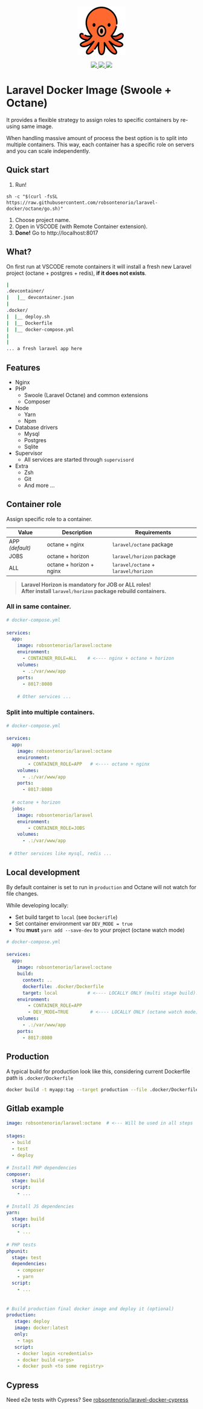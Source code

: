 <p align="center">
  <img src="https://raw.githubusercontent.com/robsontenorio/laravel-docker/master/octopus.png">
</p> 
<p align="center">    
  <a href="https://hub.docker.com/r/robsontenorio/laravel">
    <img src="https://img.shields.io/docker/v/robsontenorio/laravel?color=green&sort=semver&style=for-the-badge" />
    <img src="https://img.shields.io/docker/pulls/robsontenorio/laravel?color=orange&style=for-the-badge" />
    <img src="https://img.shields.io/docker/image-size/robsontenorio/laravel?sort=date&style=for-the-badge" />
  </a>
</p>

# Laravel Docker Image (Swoole + Octane)

It provides a flexible strategy to assign roles to specific containers by re-using same image.

When handling massive amount of process the best option is to split into multiple containers. This way, each container has a specific role on servers and you can scale independently.

## Quick start

1. Run!
```
sh -c "$(curl -fsSL https://raw.githubusercontent.com/robsontenorio/laravel-docker/octane/go.sh)"

```
1. Choose project name.
1. Open in VSCODE (with Remote Container extension).
1. **Done!** Go to http://localhost:8017

## What?

On first run at VSCODE remote containers it will install a fresh new Laravel project (octane + postgres + redis), **if it does not exists**.

```bash
|
.devcontainer/
|   |__ devcontainer.json  
|    
.docker/
|  |__ deploy.sh           
|  |__ Dockerfile          
|  |__ docker-compose.yml  
|
|
... a fresh laravel app here


```



## Features

- Nginx
- PHP
    - Swoole (Laravel Octane) and common extensions
    - Composer
- Node
    - Yarn
    - Npm
- Database drivers
    - Mysql 
    - Postgres 
    - Sqlite
- Supervisor
   - All services are started through `supervisord`
- Extra
   - Zsh
   - Git
   - And more ...

## Container role

Assign specific role to a container.

| Value             | Description |  Requirements |
| ---------------   | ----------- | ------------- |
| APP *(default)*   | octane + nginx  | `laravel/octane` package |
| JOBS              | octane + horizon | `laravel/horizon` package |
| ALL               | octane + horizon + nginx | `laravel/octane` + `laravel/horizon`

> **Laravel Horizon is mandatory for JOB or ALL roles! <br> After install `laravel/horizon` package rebuild containers.**


###  All in same container.

```yaml
# docker-compose.yml

services:  
  app:
    image: robsontenorio/laravel:octane    
    environment:
      - CONTAINER_ROLE=ALL    # <---- nginx + octane + horizon 
    volumes:
      - .:/var/www/app
    ports:
      - 8017:8080

    # Other services ...
```


### Split into multiple containers.

```yaml
# docker-compose.yml

services:
  app:
    image: robsontenorio/laravel:octane
    environment:
        - CONTAINER_ROLE=APP   # <---- octane + nginx
    volumes:
      - .:/var/www/app
    ports:
      - 8017:8080
 
  # octane + horizon 
  jobs:
    image: robsontenorio/laravel
    environment:
        - CONTAINER_ROLE=JOBS
    volumes:
      - .:/var/www/app

 # Other services like mysql, redis ...
```

## Local development

By default container is set to run in `production` and Octane will not watch for file changes.

While developing locally:
- Set build target to `local` (see `Dockerifle`)
- Set container environment var `DEV_MODE = true`
- You **must**  `yarn add --save-dev` to your project (octane watch mode)

```yaml
# docker-compose.yml

services:
  app:
    image: robsontenorio/laravel:octane
    build:
      context: ..
      dockerfile: .docker/Dockerfile
      target: local           # <---- LOCALLY ONLY (multi stage build).
    environment:
        - CONTAINER_ROLE=APP   
        - DEV_MODE=TRUE        # <---- LOCALLY ONLY (octane watch mode).
    volumes:
      - .:/var/www/app
    ports:
      - 8017:8080
```



## Production

A typical build for production look like this, considering current Dockerfile path is `.docker/Dockerfile`

```bash
docker build -t myapp:tag --target production --file .docker/Dockerfile . # <-- a dot "." here
```

## Gitlab example

```yaml
image: robsontenorio/laravel:octane  # <--- Will be used in all steps

stages:
  - build
  - test
  - deploy

# Install PHP dependencies
composer:  
  stage: build
  script:
    - ...

# Install JS dependencies
yarn:  
  stage: build  
  script:
    - ...

# PHP tests
phpunit:  
  stage: test
  dependencies:
    - composer
    - yarn    
  script:
    - ...


# Build production final docker image and deploy it (optional)
production:
   stage: deploy
   image: docker:latest
   only:
    - tags
   script:
    - docker login <credentials>
    - docker build <args>
    - docker push <to some registry>
```

## Cypress

Need e2e tests with Cypress? See [robsontenorio/laravel-docker-cypress](https://github.com/robsontenorio/laravel-docker-cypress)
